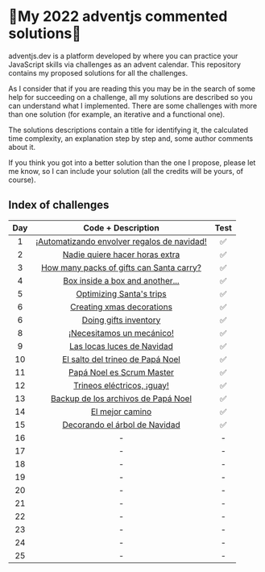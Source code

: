 # 🎄My 2022 adventjs commented solutions🎄

adventjs.dev is a platform developed by  where you can practice your JavaScript skills via challenges as an advent calendar. This repository contains my proposed solutions for all the challenges.

As I consider that if you are reading this you may be in the search of some help for succeeding on a challenge, all my solutions are described so you can understand what I implemented. There are some challenges with more than one solution (for example, an iterative and a functional one).

The solutions descriptions contain a title for identifying it, the calculated time complexity, an explanation step by step and, some author comments about it.

If you think you got into a better solution than the one I propose, please let me know, so I can include your solution (all the credits will be yours, of course).

## Index of challenges


|  Day  |                                                    Code + Description                                                     | Test  |
| :---: | :-----------------------------------------------------------------------------------------------------------------------: | :---: |
|   1   | [¡Automatizando envolver regalos de navidad!](https://github.com/arialdev/adventjs/blob/main/src/2022/exercices/day01.js) |   ✅   |
|   2   |       [Nadie quiere hacer horas extra](https://github.com/arialdev/adventjs/blob/main/src/2022/exercices/day02.js)        |   ✅   |
|   3   |  [How many packs of gifts can Santa carry?](https://github.com/arialdev/adventjs/blob/main/src/2022/exercices/day03.js)   |   ✅   |
|   4   |       [Box inside a box and another...](https://github.com/arialdev/adventjs/blob/main/src/2022/exercices/day04.js)       |   ✅   |
|   5   |          [Optimizing Santa's trips](https://github.com/arialdev/adventjs/blob/main/src/2022/exercices/day05.js)           |   ✅   |
|   6   |          [Creating xmas decorations](https://github.com/arialdev/adventjs/blob/main/src/2022/exercices/day06.js)          |   ✅   |
|   6   |            [Doing gifts inventory](https://github.com/arialdev/adventjs/blob/main/src/2022/exercices/day07.js)            |   ✅   |
|   8   |          [¡Necesitamos un mecánico!](https://github.com/arialdev/adventjs/blob/main/src/2022/exercices/day08.js)          |   ✅   |
|   9   |         [Las locas luces de Navidad](https://github.com/arialdev/adventjs/blob/main/src/2022/exercices/day09.js)          |   ✅   |
|  10   |      [El salto del trineo de Papá Noel](https://github.com/arialdev/adventjs/blob/main/src/2022/exercices/day10.js)       |   ✅   |
|  11   |          [Papá Noel es Scrum Master](https://github.com/arialdev/adventjs/blob/main/src/2022/exercices/day11.js)          |   ✅   |
|  12   |         [Trineos eléctricos, ¡guay!](https://github.com/arialdev/adventjs/blob/main/src/2022/exercices/day12.js)          |   ✅   |
|  13   |     [Backup de los archivos de Papá Noel](https://github.com/arialdev/adventjs/blob/main/src/2022/exercices/day13.js)     |   ✅   |
|  14   |               [El mejor camino](https://github.com/arialdev/adventjs/blob/main/src/2022/exercices/day14.js)               |   ✅   |
|  15   |        [Decorando el árbol de Navidad](https://github.com/arialdev/adventjs/blob/main/src/2022/exercices/day15.js)        |   ✅   |
|  16   |                                                             -                                                             |   -   |
|  17   |                                                             -                                                             |   -   |
|  18   |                                                             -                                                             |   -   |
|  19   |                                                             -                                                             |   -   |
|  20   |                                                             -                                                             |   -   |
|  21   |                                                             -                                                             |   -   |
|  22   |                                                             -                                                             |   -   |
|  23   |                                                             -                                                             |   -   |
|  24   |                                                             -                                                             |   -   |
|  25   |                                                             -                                                             |   -   |
